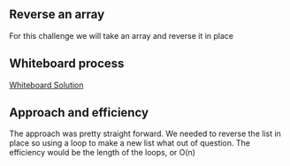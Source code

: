 ## Reverse an array
For this challenge we will take an array and reverse it in place

## Whiteboard process
[Whiteboard Solution](https://cody576851.invisionapp.com/freehand/Untitled-EusroQnhz?dsid_h=b94dce5499e777f42d4df5cd9fd2ff7baf5a0f2d090a81f98aa116f3bc57f65f&uid_h=4cddbe9cb68e9077a35b6741aa4e7f7705d48e77f04b0a62eaecdd172b4c14f7)

## Approach and efficiency
The approach was pretty straight forward. We needed to reverse the list in place so using a loop to make a new list what out of question. The efficiency would be the length of the loops, or O(n)

